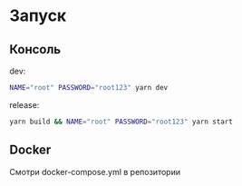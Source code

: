 # Запуск

## Консоль

dev:

```sh
NAME="root" PASSWORD="root123" yarn dev
```

release:

```sh
yarn build && NAME="root" PASSWORD="root123" yarn start
```

## Docker

Смотри docker-compose.yml в репозитории
